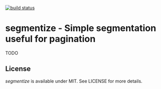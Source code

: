 [![build status](https://secure.travis-ci.org/bebraw/segmentize.png)](http://travis-ci.org/bebraw/segmentize)
# segmentize - Simple segmentation useful for pagination

TODO

## License

*segmentize* is available under MIT. See LICENSE for more details.
